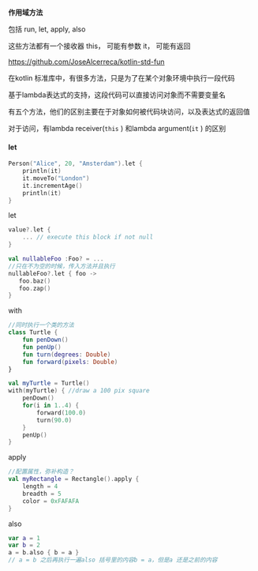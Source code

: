 **作用域方法**

包括 run, let, apply, also

这些方法都有一个接收器 this， 可能有参数 it， 可能有返回

https://github.com/JoseAlcerreca/kotlin-std-fun





在kotlin 标准库中，有很多方法，只是为了在某个对象环境中执行一段代码

基于lambda表达式的支持，这段代码可以直接访问对象而不需要变量名



有五个方法，他们的区别主要在于对象如何被代码块访问，以及表达式的返回值

对于访问，有lambda receiver(`this` ) 和lambda argument(`it` ) 的区别

#### let

```kotlin
Person("Alice", 20, "Amsterdam").let {
    println(it)
    it.moveTo("London")
    it.incrementAge()
    println(it)
}
```



let

```kotlin
value?.let {
    ... // execute this block if not null
}

val nullableFoo :Foo? = ...
//只在不为空的时候，传入方法并且执行
nullableFoo?.let { foo ->
   foo.baz()
   foo.zap()
}
```

with

```kotlin
//同时执行一个类的方法
class Turtle {
    fun penDown()
    fun penUp()
    fun turn(degrees: Double)
    fun forward(pixels: Double)
}

val myTurtle = Turtle()
with(myTurtle) { //draw a 100 pix square
    penDown()
    for(i in 1..4) {
        forward(100.0)
        turn(90.0)
    }
    penUp()
}
```

apply

```kotlin
//配置属性，弥补构造？
val myRectangle = Rectangle().apply {
    length = 4
    breadth = 5
    color = 0xFAFAFA
}
```

also

```kotlin
var a = 1
var b = 2
a = b.also { b = a }
// a = b 之后再执行一遍also 括号里的内容b = a，但是a 还是之前的内容
```

